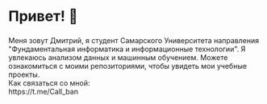 <h1 align="left">Привет! 👋</h1>

###

<p align="left">Меня зовут Дмитрий, я студент Самарского Университета направления "Фундаментальная информатика и информационные технологии". Я увлекаюсь анализом данных и машинным обучением. Можете ознакомиться с моими репозиториями, чтобы увидеть мои учебные проекты. <br>
Как связаться со мной: <br>
  https://t.me/Call_ban<br>
</p>

###

